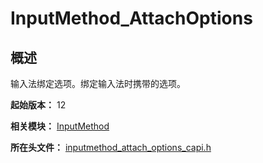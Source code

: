 # InputMethod_AttachOptions
<!--Kit: IME Kit-->
<!--Subsystem: MiscServices-->
<!--Owner: @illybyy-->
<!--Designer: @andeszhang-->
<!--Tester: @murphy1984-->
<!--Adviser: @zhang_yixin13-->

## 概述

输入法绑定选项。绑定输入法时携带的选项。

**起始版本：** 12

**相关模块：** [InputMethod](capi-inputmethod.md)

**所在头文件：** [inputmethod_attach_options_capi.h](capi-inputmethod-attach-options-capi-h.md)


